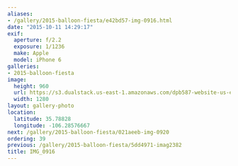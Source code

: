 ```yaml
---
aliases:
- /gallery/2015-balloon-fiesta/e42bd57-img-0916.html
date: "2015-10-11 14:29:17"
exif:
  aperture: f/2.2
  exposure: 1/1236
  make: Apple
  model: iPhone 6
galleries:
- 2015-balloon-fiesta
image:
  height: 960
  url: https://s3.dualstack.us-east-1.amazonaws.com/dpb587-website-us-east-1/asset/gallery/2015-balloon-fiesta/e42bd57-img-0916~1280.jpg
  width: 1280
layout: gallery-photo
location:
  latitude: 35.78828
  longitude: -106.28576667
next: /gallery/2015-balloon-fiesta/021aeeb-img-0920
ordering: 39
previous: /gallery/2015-balloon-fiesta/5dd4971-imag2382
title: IMG_0916
---
```

